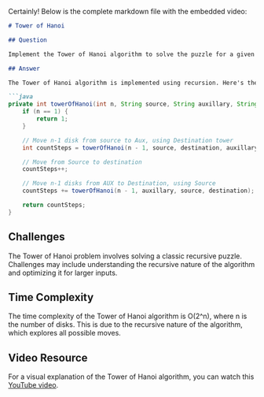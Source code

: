 Certainly! Below is the complete markdown file with the embedded video:

```markdown
# Tower of Hanoi

## Question

Implement the Tower of Hanoi algorithm to solve the puzzle for a given number of disks. The Tower of Hanoi consists of three rods and a number of disks of different sizes which can slide onto any rod.

## Answer

The Tower of Hanoi algorithm is implemented using recursion. Here's the Java code:

```java
private int towerOfHanoi(int n, String source, String auxillary, String destination) {
    if (n == 1) {
        return 1;
    }

    // Move n-1 disk from source to Aux, using Destination tower
    int countSteps = towerOfHanoi(n - 1, source, destination, auxillary);

    // Move from Source to destination
    countSteps++;

    // Move n-1 disks from AUX to Destination, using Source
    countSteps += towerOfHanoi(n - 1, auxillary, source, destination);

    return countSteps;
}
```

## Challenges

The Tower of Hanoi problem involves solving a classic recursive puzzle. Challenges may include understanding the recursive nature of the algorithm and optimizing it for larger inputs.

## Time Complexity

The time complexity of the Tower of Hanoi algorithm is O(2^n), where n is the number of disks. This is due to the recursive nature of the algorithm, which explores all possible moves.

## Video Resource

For a visual explanation of the Tower of Hanoi algorithm, you can watch this [YouTube video](https://www.youtube.com/watch?v=Ajy8XweC3L8).

```